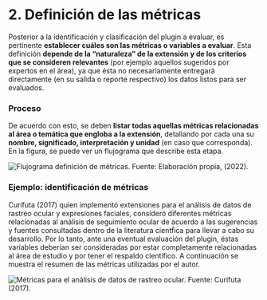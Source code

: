 # 2. Definición de las métricas

Posterior a la identificación y clasificación del plugin a evaluar, es pertinente **establecer cuáles son las métricas o variables a evaluar**. Esta definición **depende de la “naturaleza” de la extensión y de los criterios que se consideren relevantes** (por ejemplo aquellos sugeridos por expertos en el área), ya que ésta no necesariamente entregará directamente (en su salida o reporte respectivo) los datos listos para ser evaluados.

### Proceso

De acuerdo con esto, se deben **listar todas aquellas métricas relacionadas al área o temática que engloba a la extensión**, detallando por cada una su **nombre, significado, interpretación y unidad** (en caso que corresponda). En la figura, se puede ver un flujograma que describe esta etapa.



![Flujograma definición de métricas.
Fuente: Elaboración propia, (2022).](../.gitbook/assets/def\_metricas.png)

### Ejemplo: identificación de métricas

Curifuta (2017) quien implementó extensiones para el análisis de datos de rastreo ocular y expresiones faciales, consideró diferentes métricas relacionadas al análisis de seguimiento ocular de acuerdo a las sugerencias y fuentes consultadas dentro de la literatura cientf́ica para llevar a cabo su desarrollo. Por lo tanto, ante una eventual evaluación del plugin, éstas variables deberían ser consideradas por estar completamente relacionadas al área de estudio y por tener el respaldo científico. A continuación se muestra el resumen de las métricas utilizadas por el autor.



![Métricas para el análisis de datos de rastreo ocular.
Fuente: Curifuta (2017).](../.gitbook/assets/metricas\_cur.png)

